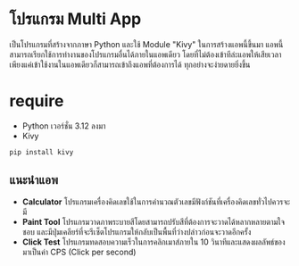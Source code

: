 # โปรแกรม Multi App

เป็นโปรแกรมที่สร้างจากภาษา Python และใช้ Module "Kivy" ในการสร้างแอพนี้ขึ้นมา แอพนี้สามารถเรียกใช้การทำงานของโปรแกรมอื่นได้ภายในแอพเดียว โดยที่ไม่ต้องเข้าทีล่ะแอพให้เสียเวลาเพียงแค่เข้าใช้งานในแอพเดียวก็สามารถเข้าถึงแอพที่ต้องการได้ ทุกอย่างจะง่ายดายยิ่งขึ้น

# require
- Python เวอร์ชั่น 3.12 ลงมา
- Kivy

```bash
pip install kivy
```

## แนะนำแอพ
- **Calculator** โปรแกรมเครื่องคิดเลขใช้ในการคำนวณตัวเลขมีฟังก์ชันที่เครื่องคิดเลขทั่วไปควรจะมี
- **Paint Tool** โปรแกรมวาดภาพระบายสีโดยสามารถปรับสีที่ต้องการจะวาดได้หลากหลายตามใจชอบ และมีปุ่มเคลียร์ที่จะรีเซ็ตโปรแกรมให้กลับเป็นพื้นที่ว่างปล่าวก่อนจะวาดอีกครั้ง
- **Click Test** โปรแกรมทดสอบความเร็วในการคลิกเมาส์ภายใน 10 วินาทีและแสดงผลลัพธ์ของมาเป็นค่า CPS (Click per second)